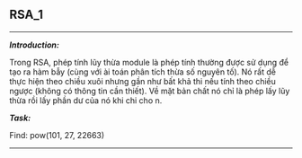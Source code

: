 
## RSA_1
---

**_Introduction:_**

Trong RSA, phép tính lũy thừa module là phép tính thường được sử dụng để tạo ra hàm bẫy (cùng với ài toán phân tích thừa số nguyên tố). Nó rất dễ thực hiện theo chiều xuôi nhưng gần như bất khả thi nếu tính theo chiều ngược (không có thông tin cần thiết).
Về mặt bản chất nó chỉ là phép lấy lũy thừa rồi lấy phần dư của nó khi chi cho n.

**_Task:_**

Find: pow(101, 27, 22663)

---

